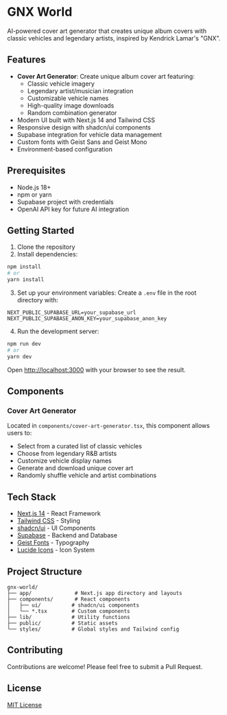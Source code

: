 # GNX World

AI-powered cover art generator that creates unique album covers with classic vehicles and legendary artists, inspired by Kendrick Lamar's "GNX".

## Features

- **Cover Art Generator**: Create unique album cover art featuring:
  - Classic vehicle imagery
  - Legendary artist/musician integration
  - Customizable vehicle names
  - High-quality image downloads
  - Random combination generator
- Modern UI built with Next.js 14 and Tailwind CSS
- Responsive design with shadcn/ui components
- Supabase integration for vehicle data management
- Custom fonts with Geist Sans and Geist Mono
- Environment-based configuration

## Prerequisites

- Node.js 18+
- npm or yarn
- Supabase project with credentials
- OpenAI API key for future AI integration

## Getting Started

1. Clone the repository
2. Install dependencies:

```bash
npm install
# or
yarn install
```

3. Set up your environment variables:
   Create a `.env` file in the root directory with:

```
NEXT_PUBLIC_SUPABASE_URL=your_supabase_url
NEXT_PUBLIC_SUPABASE_ANON_KEY=your_supabase_anon_key
```

4. Run the development server:

```bash
npm run dev
# or
yarn dev
```

Open [http://localhost:3000](http://localhost:3000) with your browser to see the result.

## Components

### Cover Art Generator

Located in `components/cover-art-generator.tsx`, this component allows users to:

- Select from a curated list of classic vehicles
- Choose from legendary R&B artists
- Customize vehicle display names
- Generate and download unique cover art
- Randomly shuffle vehicle and artist combinations

## Tech Stack

- [Next.js 14](https://nextjs.org/) - React Framework
- [Tailwind CSS](https://tailwindcss.com/) - Styling
- [shadcn/ui](https://ui.shadcn.com/) - UI Components
- [Supabase](https://supabase.com/) - Backend and Database
- [Geist Fonts](https://vercel.com/font) - Typography
- [Lucide Icons](https://lucide.dev/) - Icon System

## Project Structure

```
gnx-world/
├── app/              # Next.js app directory and layouts
├── components/       # React components
│   ├── ui/          # shadcn/ui components
│   └── *.tsx        # Custom components
├── lib/             # Utility functions
├── public/          # Static assets
└── styles/          # Global styles and Tailwind config
```

## Contributing

Contributions are welcome! Please feel free to submit a Pull Request.

## License

[MIT License](LICENSE)
